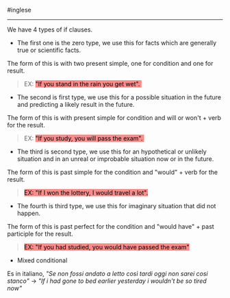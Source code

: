 #inglese 

---

We have 4 types of if clauses. 

- The first one is the zero type, we use this for facts which are generally true or scientific facts. 

The form of this is with two present simple, one for condition and one for result. 

> EX: <mark style="background: #F85552AA;">"If you stand in the rain you get wet". </mark>

- The second is first type, we use this for a possible situation in the future and predicting a likely result in the future. 

The form of this is with present simple for condition and will or won't + verb for the result. 

> EX: <mark style="background: #F85552AA;">"If you study, you will pass the exam". </mark>

- The third is second type, we use this for an hypothetical or unlikely situation and in an unreal or improbable situation now or in the future. 

The form of this is past simple for the condition and "would" + verb for the result. 

> <mark style="background: #F85552AA;">EX: "If I won the lottery, I would travel a lot".</mark> 

- The fourth is third type, we use this for imaginary situation that did not happen. 

The form of this is past perfect for the condition and "would have" + past participle for the result. 

> <mark style="background: #F85552AA;">EX: "If you had studied, you would have passed the exam"</mark>

- Mixed conditional

Es in italiano, *"Se non fossi andato a letto così tardi oggi non sarei cosi stanco"*
-> *"If i had gone to bed earlier yesterday i wouldn't be so tired now"*